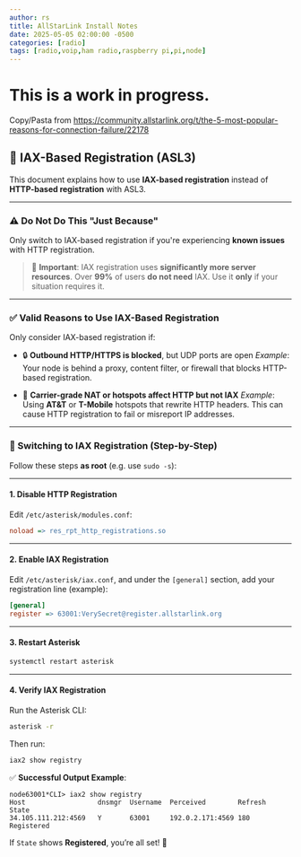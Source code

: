 ```yaml
---
author: rs
title: AllStarLink Install Notes
date: 2025-05-05 02:00:00 -0500 
categories: [radio]
tags: [radio,voip,ham radio,raspberry pi,pi,node]
---
```


# This is a work in progress.


Copy/Pasta from https://community.allstarlink.org/t/the-5-most-popular-reasons-for-connection-failure/22178
## 📡 IAX-Based Registration (ASL3)

This document explains how to use **IAX-based registration** instead of **HTTP-based registration** with ASL3.

---

### ⚠️ Do **Not** Do This "Just Because"

Only switch to IAX-based registration if you're experiencing **known issues** with HTTP registration.

> 🧠 **Important**:
> IAX registration uses **significantly more server resources**. Over **99%** of users **do not need** IAX. Use it **only** if your situation requires it.

---

### ✅ Valid Reasons to Use IAX-Based Registration

Only consider IAX-based registration if:

* 🔒 **Outbound HTTP/HTTPS is blocked**, but UDP ports are open
  *Example*: Your node is behind a proxy, content filter, or firewall that blocks HTTP-based registration.

* 📶 **Carrier-grade NAT or hotspots affect HTTP but not IAX**
  *Example*: Using **AT\&T** or **T-Mobile** hotspots that rewrite HTTP headers. This can cause HTTP registration to fail or misreport IP addresses.

---

### 🔄 Switching to IAX Registration (Step-by-Step)

Follow these steps **as root** (e.g. use `sudo -s`):

---

#### 1. Disable HTTP Registration

Edit `/etc/asterisk/modules.conf`:

```ini
noload => res_rpt_http_registrations.so
```

---

#### 2. Enable IAX Registration

Edit `/etc/asterisk/iax.conf`, and under the `[general]` section, add your registration line (example):

```ini
[general]
register => 63001:VerySecret@register.allstarlink.org
```

---

#### 3. Restart Asterisk

```bash
systemctl restart asterisk
```

---

#### 4. Verify IAX Registration

Run the Asterisk CLI:

```bash
asterisk -r
```

Then run:

```bash
iax2 show registry
```

✅ **Successful Output Example**:

```
node63001*CLI> iax2 show registry
Host                  dnsmgr  Username  Perceived        Refresh  State
34.105.111.212:4569   Y       63001     192.0.2.171:4569 180      Registered
```

If `State` shows **Registered**, you’re all set! 🎉
